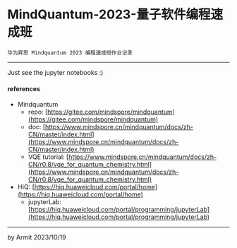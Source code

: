 # MindQuantum-2023-量子软件编程速成班

    华为昇思 Mindquantum 2023 编程速成班作业记录

----

Just see the jupyter notebooks :)


#### references

- Mindquantum
  - repo: [https://gitee.com/mindspore/mindquantum](https://gitee.com/mindspore/mindquantum)
  - doc: [https://www.mindspore.cn/mindquantum/docs/zh-CN/master/index.html](https://www.mindspore.cn/mindquantum/docs/zh-CN/master/index.html)
  - VQE tutorial: [https://www.mindspore.cn/mindquantum/docs/zh-CN/r0.8/vqe_for_quantum_chemistry.html](https://www.mindspore.cn/mindquantum/docs/zh-CN/r0.8/vqe_for_quantum_chemistry.html)
- HiQ: [https://hiq.huaweicloud.com/portal/home](https://hiq.huaweicloud.com/portal/home)
  - jupyterLab: [https://hiq.huaweicloud.com/portal/programming/jupyterLab](https://hiq.huaweicloud.com/portal/programming/jupyterLab)

----
by Armit
2023/10/19

